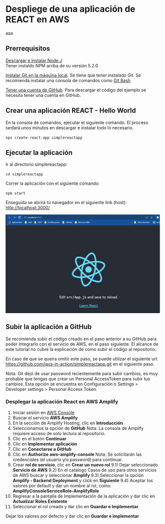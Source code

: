 # Despliege de una aplicación de REACT en AWS

aaa

## Prerrequisitos

[Descargar e instalar Node.J](https://nodejs.org/en/download/)  
Tener instaldo NPM arriba de su versión 5.2.0

[Instalar Git en la máquina local](https://github.com/git-guides/install-git). Se tiene que tener instalado Git. Se recomienda instalar una consola de comandos como [Git Bash](https://www.educative.io/edpresso/how-to-install-git-bash-in-windows)

[Tener una cuenta de GitHub](https://github.com/). Para descargar el código del ejemplo se necesita tener una cuenta en GitHub.


## Crear una aplicación REACT - Hello World

En la consola de comandos, ejecutar el siguiente comando. El proceso tardará unos minutos en descargar e instalar todo lo necesario.

`npx create-react-app simplereactapp`

## Ejecutar la aplicación 

Ir al directorio simplereactapp:

`cd simplereactapp`

Correr la aplicación con el siguiente comando:

`npm start`

Enseguida se abrirá tú navegador en el siguiente link (host):  
[http://localhost:3000/](http://localhost:3000/)

![Aplicación React Desplegada Correctamente](/img/reac_app_desplegada.png)

## Subir la aplicación a GitHub

Se recomienda subir el código creado en el paso anterior a su GitHub para poder integrarlo con el servicio de AWS, en el paso siguiente. El alcance de este tutorial no cubré la explicación de como subir el código al repositorio.

En caso de que se queira omitir este paso, se puede utilizar el siguiente url: 
https://github.com/java-in-action/simplereactapp.git en el siguiente paso.

Nota: Git dejó de usar password recientemente para subir cambios, es muy probable que tengas que crear un Personal AccessToken para subir tus cambios. Esta opción se encuentra en Configuración o Settings > Developer settings > Personal Access Token.


### Desplegar la aplicación React en AWS Amplify

1) Iniciar sesión en [AWS Console](https://aws.amazon.com/es/)
2) Buscar el servicio **AWS Amplify**
3) En la sección de Amplify Hosting, clic en **Introducción**
4) Seleccionamos la opción de **GitHub**
   Nota: La consola de Amplify requiere acceso de solo lectura al repositorio.
5) Clic en el botón **Continuar**
6) Clic en **Implementar aplicación**
7) Clic en **Conectarse a GitHub**
8) Clic en **Authorize aws-amplify-console**
    Nota: Se solicitarán las credenciales (el usuario y/o password) para continuar.
9) Crear **rol de servicio**, clic en **Crear un nuevo rol**
    9.1) Dejar seleccionado **Servicio de AWS**
    9.2) En el catálogo Casos de uso para otros servicios de AWS buscar y seleccionar  **Amplify**
    9.3) Seleccionar la opción **Amplify - Backend Deployment** y click en **Siguiente**
    9.4) Aceptar los valores por default y dar un nombre al rol, como: **AmplifyConsoleServiceRole-AmplifyRole**
10) Regresar a la pantalla de Implementación de la aplicación y dar clic en **Actualizar Roles Existente**
11) Seleccionar el rol creado y dar clic en **Guardar e Implementar**




   

 Dejar los valores por defecto y dar clic en **Guardar e implementar**




